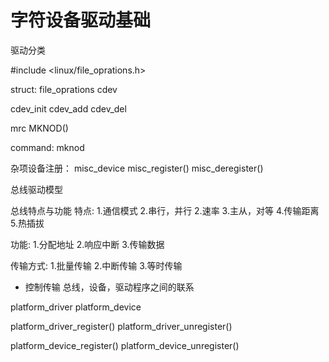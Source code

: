 # 字符设备驱动基础
驱动分类



#include <linux/file_oprations.h>

struct:
file_oprations
cdev


cdev_init
cdev_add
cdev_del

mrc
MKNOD()

command:
mknod


杂项设备注册：
misc_device
misc_register()
misc_deregister()


总线驱动模型

总线特点与功能
特点:
1.通信模式
2.串行，并行
2.速率
3.主从，对等
4.传输距离
5.热插拔

功能:
1.分配地址
2.响应中断
3.传输数据

传输方式:
1.批量传输
2.中断传输
3.等时传输
* 控制传输
总线，设备，驱动程序之间的联系

platform_driver
platform_device

platform_driver_register()
platform_driver_unregister()

platform_device_register()
platform_device_unregister()

